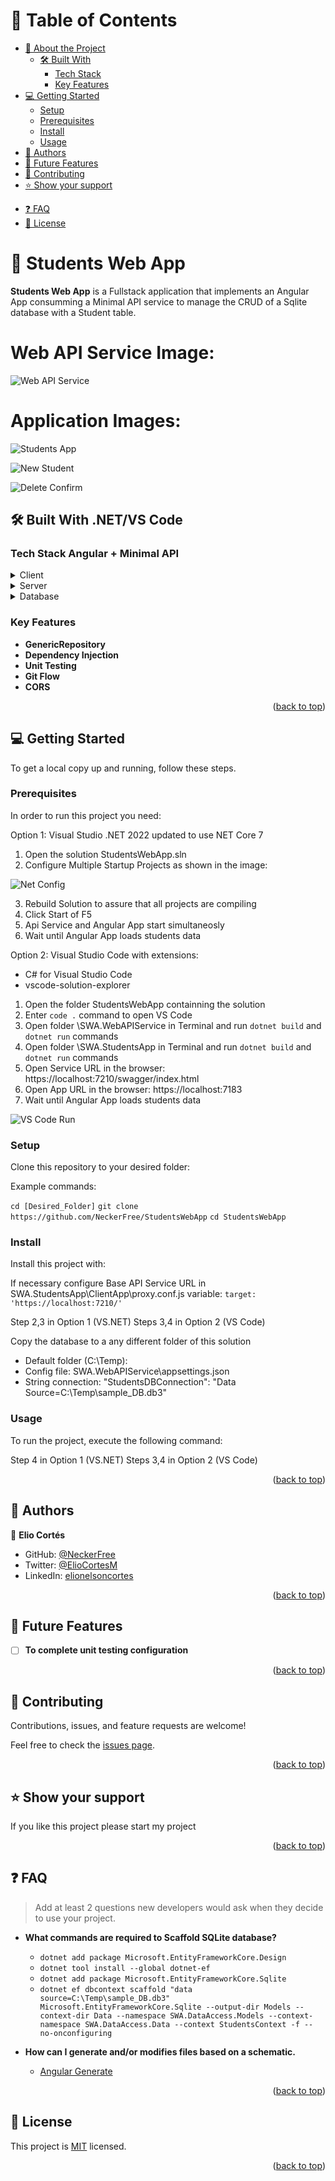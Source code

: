 <a name="readme-top"></a>

<!-- TABLE OF CONTENTS -->

# 📗 Table of Contents

- [📖 About the Project](#about-project)
  - [🛠 Built With](#built-with)
    - [Tech Stack](#tech-stack)
    - [Key Features](#key-features)
  <!-- - [🚀 Live Demo](#live-demo) -->
- [💻 Getting Started](#getting-started)
  - [Setup](#setup)
  - [Prerequisites](#prerequisites)
  - [Install](#install)
  - [Usage](#usage)
  <!-- - [Run tests](#run-tests) -->
  <!-- - [Deployment](#triangular_flag_on_post-deployment) -->
- [👥 Authors](#authors)
- [🔭 Future Features](#future-features) 
- [🤝 Contributing](#contributing) 
- [⭐️ Show your support](#support)
<!-- - [🙏 Acknowledgements](#acknowledgements) -->
- [❓ FAQ](#faq)
- [📝 License](#license)

<!-- PROJECT DESCRIPTION -->

# 📖 Students Web App <a name="about-project"></a>

**Students Web App** is a Fullstack application that implements an Angular App consumming a Minimal API service to manage the CRUD of a Sqlite database with a Student table.

# Web API Service Image:
![Web API Service](https://user-images.githubusercontent.com/8497300/206936899-ae4fea5e-b1d1-4412-9a4b-1e63451f8bd5.png)

# Application Images:
![Students App](https://user-images.githubusercontent.com/8497300/206936932-df91a9bf-5c19-48b9-ac9e-d624780dbf04.png)

![New Student](https://user-images.githubusercontent.com/8497300/206936938-7a94f5d0-44a6-4c82-a9aa-290c97cd1c04.png)

![Delete Confirm](https://user-images.githubusercontent.com/8497300/206936946-d26408c0-de5d-470e-ac85-37dc91659a99.png)

## 🛠 Built With <a name="built-with">.NET/VS Code</a>

### Tech Stack <a name="tech-stack">Angular + Minimal API</a>

<details>
  <summary>Client</summary>
  <ul>
    <li><a href="https://learn.microsoft.com/en-us/visualstudio/javascript/tutorial-asp-net-core-with-angular?view=vs-2022">ASP.NET Core app with Angular</a></li>
    <li><a href="https://getbootstrap.com/docs/5.2/getting-started/introduction/">Bootstrap</a></li>
    <li><a href="https://angular.io/guide/form-validation">Angular Form Validation</a></li>
  </ul>
  </details>

<details>
  <summary>Server</summary>
  <ul>
    <li><a href="https://learn.microsoft.com/en-us/aspnet/core/fundamentals/minimal-apis?view=aspnetcore-7.0">Minimal API</a></li>
    <li><a href="https://learn.microsoft.com/en-us/aspnet/core/fundamentals/minimal-apis/openapi?view=aspnetcore-7.0">Open API Support(Swagger)</a></li>
    </ul>
</details>

<details>
<summary>Database</summary>
  <ul>
    <li><a href="https://learn.microsoft.com/en-us/ef/core/providers/sqlite/?tabs=dotnet-core-cli">SQLite EF Core Database Provider</a></li>
    <li><a href="https://learn.microsoft.com/en-us/ef/core/managing-schemas/scaffolding/?tabs=dotnet-core-cli">SQLite Scaffolding</a></li>
  </ul>
</details>

<!-- Features -->

### Key Features <a name="key-features"></a>

- **GenericRepository**
- **Dependency Injection**
- **Unit Testing**
- **Git Flow**
- **CORS**

<!-- <p align="right">(<a href="#readme-top">back to top</a>)</p> -->

<!-- LIVE DEMO -->

<!-- ## 🚀 Live Demo <a name="live-demo"></a> -->


<!-- - [Live Demo Link](https://yourdeployedapplicationlink.com) -->

<p align="right">(<a href="#readme-top">back to top</a>)</p>

<!-- GETTING STARTED -->

## 💻 Getting Started <a name="getting-started"></a>

To get a local copy up and running, follow these steps.

### Prerequisites

In order to run this project you need:

Option 1: Visual Studio .NET 2022 updated to use NET Core 7
1. Open the solution StudentsWebApp.sln
2. Configure Multiple Startup Projects as shown in the image:

![Net Config](https://user-images.githubusercontent.com/8497300/206937456-87eee0f5-ab65-4646-9312-b53ca8e71696.png)

3. Rebuild Solution to assure that all projects are compiling
4. Click Start of F5 
5. Api Service and Angular App start simultaneosly
6. Wait until Angular App loads students data

Option 2: Visual Studio Code with extensions:
- C# for Visual Studio Code
- vscode-solution-explorer
1. Open the folder StudentsWebApp containning the solution 
2. Enter `code .` command to open VS Code
3. Open folder \SWA.WebAPIService in Terminal and run `dotnet build` and `dotnet run` commands
4. Open folder \SWA.StudentsApp in Terminal and run `dotnet build` and `dotnet run` commands
5. Open Service URL in the browser: https://localhost:7210/swagger/index.html
6. Open App URL in the browser: https://localhost:7183
7. Wait until Angular App loads students data

![VS Code Run](https://user-images.githubusercontent.com/8497300/206937417-57a6c675-2eb8-43d4-a19b-289db63f2680.png)


### Setup

Clone this repository to your desired folder:


Example commands:

  `cd [Desired_Folder]`
  `git clone https://github.com/NeckerFree/StudentsWebApp`
  `cd StudentsWebApp`

### Install

Install this project with:
 
If necessary configure Base API Service URL in 
SWA.StudentsApp\ClientApp\proxy.conf.js 
variable: `target: 'https://localhost:7210/'`

Step 2,3 in Option 1 (VS.NET)
Steps 3,4 in Option 2 (VS Code)

Copy the database to a any different folder of this solution 
- Default folder (C:\Temp\): 
- Config file: SWA.WebAPIService\appsettings.json
- String connection: "StudentsDBConnection": "Data Source=C:\\Temp\\sample_DB.db3"

### Usage

To run the project, execute the following command:

Step 4 in Option 1 (VS.NET)
Steps 3,4 in Option 2 (VS Code)

<!-- ### Run tests

To run tests, run the following command: -->

<!--
Example command:

```sh
  bin/rails test test/models/article_test.rb
```
--->

<!-- ### Deployment

You can deploy this project using: -->


<p align="right">(<a href="#readme-top">back to top</a>)</p>

<!-- AUTHORS -->

## 👥 Authors <a name="authors"></a>

👤 **Elio Cortés**

- GitHub: [@NeckerFree](https://github.com/NeckerFree)
- Twitter: [@ElioCortesM](https://twitter.com/ElioCortesM)
- LinkedIn: [elionelsoncortes](https://www.linkedin.com/in/elionelsoncortes/)

<p align="right">(<a href="#readme-top">back to top</a>)</p>

<!-- FUTURE FEATURES -->

## 🔭 Future Features <a name="future-features"></a> 

- [ ] **To complete unit testing configuration**
<!-- - [ ] **[new_feature_2]**
- [ ] **[new_feature_3]**  -->

<p align="right">(<a href="#readme-top">back to top</a>)</p>

<!-- CONTRIBUTING -->

## 🤝 Contributing <a name="contributing"></a>

Contributions, issues, and feature requests are welcome!

Feel free to check the [issues page](../../issues/).

<p align="right">(<a href="#readme-top">back to top</a>)</p>

<!-- SUPPORT -->

## ⭐️ Show your support <a name="support"></a>

If you like this project please start my project

<p align="right">(<a href="#readme-top">back to top</a>)</p>

<!-- ACKNOWLEDGEMENTS -->
<!-- 
## 🙏 Acknowledgments <a name="acknowledgements"></a>

> Give credit to everyone who inspired your codebase.

I would like to thank... -->

<!--<p align="right">(<a href="#readme-top">back to top</a>)</p>-->

<!-- FAQ (optional) -->

## ❓ FAQ <a name="faq"></a>

> Add at least 2 questions new developers would ask when they decide to use your project.

- **What commands are required to Scaffold SQLite database?**

  - `dotnet add package Microsoft.EntityFrameworkCore.Design`
  - `dotnet tool install --global dotnet-ef`
  - `dotnet add package Microsoft.EntityFrameworkCore.Sqlite`
  - `dotnet ef dbcontext scaffold "data source=C:\Temp\sample_DB.db3" Microsoft.EntityFrameworkCore.Sqlite --output-dir Models --context-dir Data --namespace SWA.DataAccess.Models --context-namespace SWA.DataAccess.Data --context StudentsContext -f --no-onconfiguring`

- **How can I generate and/or modifies files based on a schematic.**

  - [Angular Generate](https://angular.io/cli/generate)

<p align="right">(<a href="#readme-top">back to top</a>)</p>

<!-- LICENSE -->

## 📝 License <a name="license"></a>

This project is [MIT](./LICENSE) licensed.

<p align="right">(<a href="#readme-top">back to top</a>)</p>
